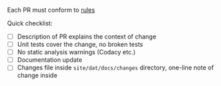 Each PR must conform to [rules](http://gettaurus.org/docs/DeveloperGuide/#Rules-for-Contributing)

Quick checklist:
- [ ] Description of PR explains the context of change
- [ ] Unit tests cover the change, no broken tests
- [ ] No static analysis warnings (Codacy etc.)
- [ ] Documentation update
- [ ] Changes file inside `site/dat/docs/changes` directory, one-line note of change inside
